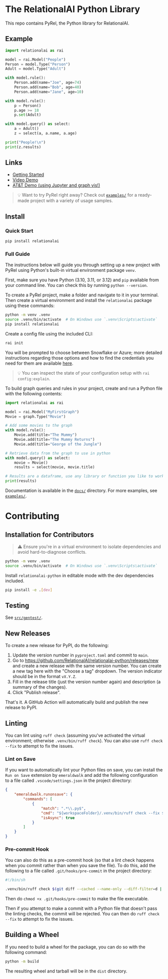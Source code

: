 # The RelationalAI Python Library

This repo contains PyRel, the Python library for RelationalAI.

## Example

```python
import relationalai as rai

model = rai.Model("People")
Person = model.Type("Person")
Adult = model.Type("Adult")

with model.rule():
    Person.add(name="Joe", age=74)
    Person.add(name="Bob", age=40)
    Person.add(name="Jane", age=10)

with model.rule():
    p = Person()
    p.age >= 18
    p.set(Adult)

with model.query() as select:
    a = Adult()
    z = select(a, a.name, a.age)

print("People!\n")
print(z.results)
```

## Links
- [Getting Started](https://github.com/RelationalAI/relationalai-python/blob/main/docs/getting_started.md)
- [Video Demo](https://relationalai.slack.com/archives/C0652R3806T/p1699899660005289)
- [AT&T Demo (using Jupyter and graph vis!)](https://relationalai.slack.com/archives/C0652R3806T/p1702493565063899)

> :bulb: Want to try PyRel right away? Check out [`examples/`](./examples) for a ready-made project with a variety of usage samples.

## Install

### Quick Start

```bash
pip install relationalai
```

### Full Guide

The instructions below will guide you through setting up a new project with PyRel using Python's built-in virtual environment package `venv`.

First, make sure you have Python (3.10, 3.11, or 3.12) and `pip` available from your command line. You can check this by running `python --version`.

To create a PyRel project, make a folder and navigate to it in your terminal. Then create a virtual environment and install the `relationalai` package using these commands:

```bash
python -m venv .venv
source .venv/bin/activate  # On Windows use `.venv\Scripts\activate`
pip install relationalai
```

Create a config file using the included CLI:

```bash
rai init
```

You will be prompted to choose between Snowflake or Azure; more detailed instructions regarding those options and how to find the credentials you need for them are available [here](./docs/api_reference/configuration/).

> :bulb: You can inspect the state of your configuration setup with `rai config:explain`.

To build graph queries and rules in your project, create and run a Python file with the following contents:

```python
import relationalai as rai

model = rai.Model("MyFirstGraph")
Movie = graph.Type("Movie")

# Add some movies to the graph
with model.rule():
    Movie.add(title="The Mummy")
    Movie.add(title="The Mummy Returns")
    Movie.add(title="George of the Jungle")

# Retrieve data from the graph to use in python
with model.query() as select:
    movie = Movie()
    results = select(movie, movie.title)

# Results are a dataframe, use any library or function you like to work with them.
print(results)
```

Documentation is available in the [`docs/`](./docs) directory.
For more examples, see [`examples/`](./examples).


# Contributing

## Installation for Contributors

> :warning: Ensure you're in a virtual environment to isolate dependencies and avoid hard-to-diagnose conflicts.

```bash
python -m venv .venv
source .venv/bin/activate  # On Windows use `.venv\Scripts\activate`
```

Install `relationalai-python` in editable mode with the dev dependencies included.

```bash
pip install -e .[dev]
```

## Testing

See [`src/gentest/`](./src/gentest).


## New Releases

To create a new release for PyPI, do the following:

1. Update the version number in `pyproject.toml` and commit to `main`.
2. Go to https://github.com/RelationalAI/relationalai-python/releases/new and create a new release with the same version number. You can create a new tag here with the "Choose a tag" dropdown. The version indicator should be in the format `vX.Y.Z`.
3. Fill in the release title (just the version number again) and description (a summary of the changes).
4. Click "Publish release".

That's it. A GitHub Action will automatically build and publish the new release to PyPI.

## Linting

You can lint using `ruff check` (assuming you've activated the virtual environment; otherwise `.venv/bin/ruff check`). You can also use `ruff check --fix` to attempt to fix the issues.

### Lint on Save

If you want to automatically lint your Python files on save, you can install the `Run on Save` extension by `emeraldwalk` and add the following configuration to a file called `.vscode/settings.json` in the project directory:

```json
{
    "emeraldwalk.runonsave": {
        "commands": [
            {
                "match": ".*\\.py$",
                "cmd": "${workspaceFolder}/.venv/bin/ruff check --fix ${file}",
                "isAsync": true
            }
        ]
    }
}
```

### Pre-commit Hook

You can also do this as a pre-commit hook (so that a lint check happens when you commit rather than when you save the file). To do this, add the following to a file called `.git/hooks/pre-commit` in the project directory:

```bash
#!/bin/sh

.venv/bin/ruff check $(git diff --cached --name-only --diff-filter=d | grep '\.py$')
```

Then do `chmod +x .git/hooks/pre-commit` to make the file executable.

Then if you attempt to make a commit with a Python file that doesn't pass the linting checks, the commit will be rejected. You can then do `ruff check --fix` to attempt to fix the issues.

## Building a Wheel

If you need to build a wheel for the package, you can do so with the following command:

```bash
python -m build
```

The resulting wheel and tarball will be in the `dist` directory.